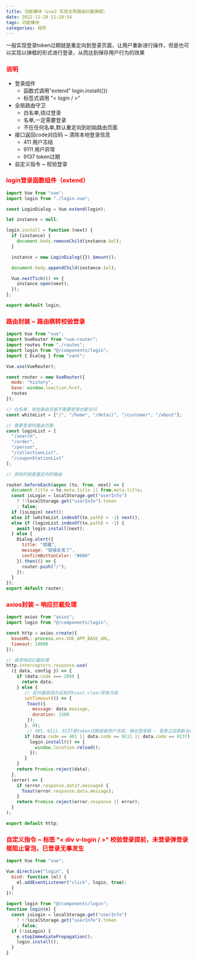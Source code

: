 ```yaml
---
title: 功能模块（vue2 实现全局路由拦截弹框）
date: 2022-12-20 11:28:54
tags: 功能模块
categories: 组件
---
```


一般实现登录token过期就是重定向到登录页面，让用户重新进行操作，但是也可以实现以弹框的形式进行登录，从而达到保存用户行为的效果

<!-- more -->

### <font color='red'>说明</font>

- 登录组件
  - 函数式调用"extend" login.install({})
  - 标签式调用 "< login / >"
- 全局路由守卫
  - 白名单,绕过登录
  - 名单,一定需要登录
  - 不在任何名单,默认重定向到初始路由页面
- 接口返回code对应码 ~ 清除本地登录信息
  - 411 用户冻结
  - 9111 用户异常
  - 9137 token过期
- 自定义指令 ~ 校验登录



### <font color='red'>login登录函数组件（extend）</font>

```js
import Vue from "vue";
import login from "./login.vue";

const LoginDialog = Vue.extend(login);

let instance = null;

login.install = function (next) {
  if (instance) {
    document.body.removeChild(instance.$el);
  }

  instance = new LoginDialog({}).$mount();

  document.body.appendChild(instance.$el);

  Vue.nextTick(() => {
    instance.open(next);
  });
};

export default login;
```

### <font color='red'>路由封装 ~ 路由跳转校验登录</font>

```js
import Vue from "vue";
import VueRouter from "vue-router";
import routes from "./routes";
import login from "@/components/login";
import { Dialog } from "vant";

Vue.use(VueRouter);

const router = new VueRouter({
  mode: "history",
  base: window.loaction.href,
  routes
});

// 白名单、有些路由页面不需要登录也能访问
const whiteList = ["/", "/home", "/detail", "/customer", "/about"];

// 需要登录的路由页面
const loginList = [
  "/search",
  "/order",
  "/person",
  "/collectionList",
  "/couponStationList"
];

// 其他的就是重定向的路由

router.beforeEach(async (to, from, next) => {
  document.title = to.meta.title || from.meta.title;
  const isLogin = localStorage.get("userInfo")
    ? !!localStorage.get("userInfo").token
    : false;
  if (isLogin) next();
  else if (whiteList.indexOf(to.path) > -1) next();
  else if (loginList.indexOf(to.path) > -1) {
    await login.install(next);
  } else {
    Dialog.alert({
      title: "提醒",
      message: "链接走丢了",
      confirmButtonColor: "#000"
    }).then(() => {
      router.push("/");
    });
  }
});
export default router;
```

### <font color='red'>axios封装 ~ 响应拦截处理</font>

```js
import axios from "axios";
import login from "@/components/login";

const http = axios.create({
  baseURL: process.env.VUE_APP_BASE_URL,
  timeout: 10000
});

// 请求响应拦截处理
http.interceptors.response.use(
  ({ data, config }) => {
    if (data.code === 200) {
      return data;
    } else {
       // 定时器是因为全局的toast.clear导致污染
       setTimeout(() => {
        Toast({
          message: data.message,
          duration: 1500
        });
       }, 0);
        // 401、9111、9137是token过期或者用户冻结，弹出登录框 ~ 登录之后刷新当前页面
       if (data.code == 401 || data.code == 9111 || data.code == 9137) {
         login.install(() => {
           window.location.reload();
         });
       }
    }
    return Promise.reject(data);
  },
  (error) => {
    if (error.response.data?.message) {
      Toast(error.response.data.message);
    }
    return Promise.reject(error.response || error);
  }
);

export default http;
```

### <font color='red'>自定义指令 ~ 标签 "< div v-login / >" 校验登录提前，未登录弹登录框阻止冒泡，已登录无事发生 </font>

```js
import Vue from "vue";

Vue.directive("login", {
  bind: function (el) {
    el.addEventListener("click", login, true);
  }
});

import login from "@/components/login";
function login(e) {
  const isLogin = localStorage.get("userInfo")
    ? !!localStorage.get("userInfo").token
    : false;
  if (!isLogin) {
    e.stopImmediatePropagation();
    login.install();
  }
}
```


<!-- more -->